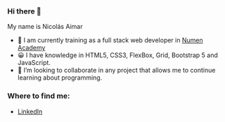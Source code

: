 ### Hi there 👋

My name is Nicolás Aimar

<!--
**mnaimar-dev/mnaimar-dev** is a ✨ _special_ ✨ repository because its `README.md` (this file) appears on your GitHub profile. -->


- 🌱 I am currently training as a full stack web developer in [Numen Academy](https://ar.academianumen.com/programacion-web-full-stack/)
- 😀 I have knowledge in HTML5, CSS3, FlexBox, Grid, Bootstrap 5 and JavaScript.
- 👯 I’m looking to collaborate in any project that allows me to continue learning about programming. 

### Where to find me: 
- [LinkedIn](https://www.linkedin.com/in/nicol%C3%A1s-aimar-88b147183/)

      


<!--
- 🤔 I’m looking for help with ...
- 💬 Ask me about ...

- 😄 Pronouns: ...
- ⚡ Fun fact: ...
-->
